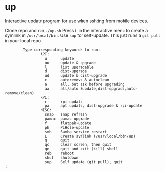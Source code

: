 # up
Interactive update program for use when ssh:ing from mobile devices.

Clone repo and run  `./up.sh`
Press `L` in the interactive menu to create a symlink in `/usr/local/bin`.
Use `sup` for self-update. This just runs a `git pull` in your local repo.

```
        Type corresponding keywords to run:
                APT:
                  u      update
                  uu     update & upgrade
                  l      list upgradable
                  d      dist-upgrade
                  ud     update & dist-upgrade
                  c      autoremove & autoclean
                  a      all, but ask before upgrading
                  aa     all/auto (update,dist-upgrade,auto-remove/clean)
                RPI:
                  r      rpi-update
                  pa     apt update, dist-upgrade & rpi-update
                MISC:
                  snap   snap refresh
                  pamac  pamac upgrade
                  f      flatpak-update
                  ph     PiHole-update
                  smb    Samba service restart
                  L      Create symlink (/usr/local/bin/up)
                  q      quit
                  qc     clear screen, then quit
                  qe     quit and exit (kill) shell
                  reb    reboot
                  shut   shutdown
                  sup    Self update (git pull), quit
:

```
